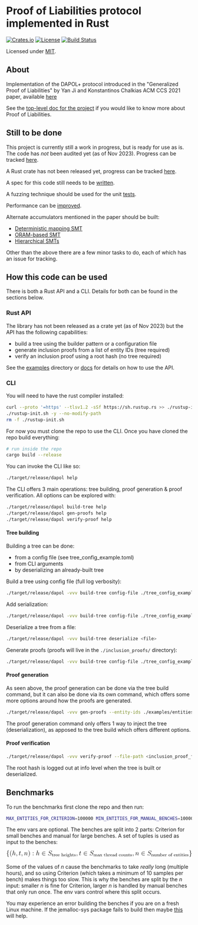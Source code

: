 # Proof of Liabilities protocol implemented in Rust

[![Crates.io](https://img.shields.io/crates/v/dapol?style=flat-square)](https://crates.io/crates/dapol)
[![License](https://img.shields.io/badge/license-MIT-blue?style=flat-square)](LICENSE)
[![Build Status](https://img.shields.io/github/actions/workflow/status/silversixpence-crypto/dapol/ci.yml?branch=main&style=flat-square)](https://github.com/silversixpence-crypto/dapol/actions/workflows/ci.yml?query=branch%3Amain)

Licensed under [MIT](LICENSE).

## About

Implementation of the DAPOL+ protocol introduced in the "Generalized Proof of Liabilities" by Yan Ji and Konstantinos Chalkias ACM CCS 2021 paper, available [here](https://eprint.iacr.org/2021/1350)

See the [top-level doc for the project](https://hackmd.io/p0dy3R0RS5qpm3sX-_zreA) if you would like to know more about Proof of Liabilities.

## Still to be done

This project is currently still a work in progress, but is ready for
use as is. The code has _not_ been audited yet (as of Nov 2023). Progress can be tracked [here](https://github.com/silversixpence-crypto/dapol/issues/91).

A Rust crate has not been released yet, progress can be tracked [here](https://github.com/silversixpence-crypto/dapol/issues/13).

A spec for this code still needs to be [written](https://github.com/silversixpence-crypto/dapol/issues/17).

A fuzzing technique should be used for the unit [tests](https://github.com/silversixpence-crypto/dapol/issues/46).

Performance can be [improved](https://github.com/silversixpence-crypto/dapol/issues/44).

Alternate accumulators mentioned in the paper should be built:
- [Deterministic mapping SMT](https://github.com/silversixpence-crypto/dapol/issues/9)
- [ORAM-based SMT](https://github.com/silversixpence-crypto/dapol/issues/8)
- [Hierarchical SMTs](https://github.com/silversixpence-crypto/dapol/issues/7)

Other than the above there are a few minor tasks to do, each of which has an issue for tracking.

## How this code can be used

There is both a Rust API and a CLI. Details for both can be found in the sections below.

### Rust API

The library has not been released as a crate yet (as of Nov 2023) but the API has the following capabilities:
- build a tree using the builder pattern or a configuration file
- generate inclusion proofs from a list of entity IDs (tree required)
- verify an inclusion proof using a root hash (no tree required)

See the [examples](https://github.com/silversixpence-crypto/dapol/examples) directory or [docs](https://docs.rs/dapol/latest/dapol/#rust-api) for details on how to use the API.

### CLI

You will need to have the rust compiler installed:
```bash
curl --proto '=https' --tlsv1.2 -sSf https://sh.rustup.rs >> ./rustup-init.sh
./rustup-init.sh -y --no-modify-path
rm -f ./rustup-init.sh
```

For now you must clone the repo to use the CLI. Once you have cloned the repo build everything:
```bash
# run inside the repo
cargo build --release
```

You can invoke the CLI like so:
```bash
./target/release/dapol help
```

The CLI offers 3 main operations: tree building, proof generation & proof verification. All options can be explored with:
```bash
./target/release/dapol build-tree help
./target/release/dapol gen-proofs help
./target/release/dapol verify-proof help
```

#### Tree building

Building a tree can be done:
- from a config file (see tree_config_example.toml)
- from CLI arguments
- by deserializing an already-built tree

Build a tree using config file (full log verbosity):
```bash
./target/release/dapol -vvv build-tree config-file ./tree_config_example.toml
```

Add serialization:
```bash
./target/release/dapol -vvv build-tree config-file ./tree_config_example.toml --serialize .
```

Deserialize a tree from a file:
```bash
./target/release/dapol -vvv build-tree deserialize <file>
```

Generate proofs (proofs will live in the `./inclusion_proofs/` directory):
```bash
./target/release/dapol -vvv build-tree config-file ./tree_config_example.toml --gen-proofs ./examples/entities_example.csv
```

#### Proof generation

As seen above, the proof generation can be done via the tree build command, but it can also be done via its own command, which offers some more options around how the proofs are generated.

```bash
./target/release/dapol -vvv gen-proofs --entity-ids ./examples/entities_example.csv --tree-file <serialized_tree_file>
```

The proof generation command only offers 1 way to inject the tree (deserialization), as apposed to the tree build which offers different options.

#### Proof verification

```bash
./target/release/dapol -vvv verify-proof --file-path <inclusion_proof_file> --root-hash <hash>
```

The root hash is logged out at info level when the tree is built or deserialized.

## Benchmarks

To run the benchmarks first clone the repo and then run:
```bash
MAX_ENTITIES_FOR_CRITERION=100000 MIN_ENTITIES_FOR_MANUAL_BENCHES=100000 cargo bench
```
The env vars are optional. The benches are split into 2 parts: Criterion for small benches and manual for large benches. A set of tuples is used as input to the benches:

![](resources/readme_eq_benchmark.svg)

Some of the values of $n$ cause the benchmarks to take *really* long (multiple hours), and so using Criterion (which takes a minimum of 10 samples per bench) makes things too slow. This is why the benches are split by the $n$ input: smaller $n$ is fine for Criterion, larger $n$ is handled by manual benches that only run once. The env vars control where this split occurs.

You may experience an error building the benches if you are on a fresh Linux machine. If the jemalloc-sys package fails to build then maybe [this](https://github.com/tikv/jemallocator/issues/29) will help.



